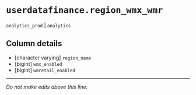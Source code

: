 # `userdatafinance.region_wmx_wmr`
`analytics_prod` | `analytics`

## Column details
* [character varying] `region_name`
* [bigint]    `wmx_enabled`
* [bigint]    `wmretail_enabled`

-------------------------------------------------------------------------------
*Do not make edits above this line.*

